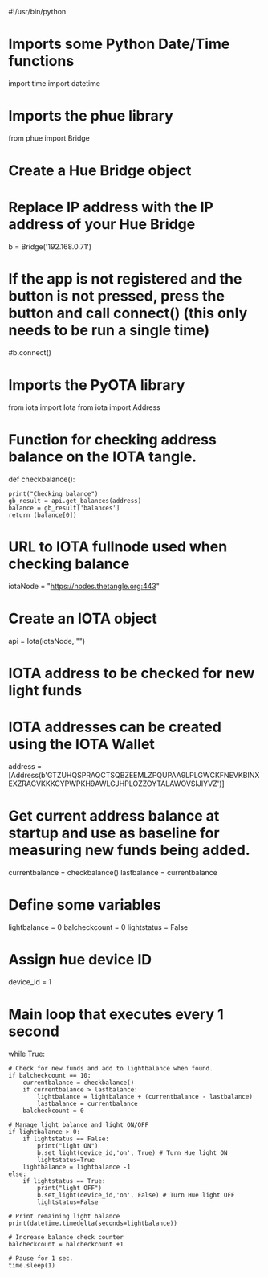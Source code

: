 #!/usr/bin/python

# Imports some Python Date/Time functions
import time
import datetime

# Imports the phue library
from phue import Bridge

# Create a Hue Bridge object
# Replace IP address with the IP address of your Hue Bridge 
b = Bridge('192.168.0.71')

# If the app is not registered and the button is not pressed, press the button and call connect() (this only needs to be run a single time)
#b.connect()

# Imports the PyOTA library
from iota import Iota
from iota import Address

# Function for checking address balance on the IOTA tangle. 
def checkbalance():

    print("Checking balance")
    gb_result = api.get_balances(address)
    balance = gb_result['balances']
    return (balance[0])

# URL to IOTA fullnode used when checking balance
iotaNode = "https://nodes.thetangle.org:443"

# Create an IOTA object
api = Iota(iotaNode, "")

# IOTA address to be checked for new light funds 
# IOTA addresses can be created using the IOTA Wallet
address = [Address(b'GTZUHQSPRAQCTSQBZEEMLZPQUPAA9LPLGWCKFNEVKBINXEXZRACVKKKCYPWPKH9AWLGJHPLOZZOYTALAWOVSIJIYVZ')]

# Get current address balance at startup and use as baseline for measuring new funds being added.   
currentbalance = checkbalance()
lastbalance = currentbalance

# Define some variables
lightbalance = 0
balcheckcount = 0
lightstatus = False

# Assign hue device ID
device_id = 1

# Main loop that executes every 1 second
while True:
    
    # Check for new funds and add to lightbalance when found.
    if balcheckcount == 10:
        currentbalance = checkbalance()
        if currentbalance > lastbalance:
            lightbalance = lightbalance + (currentbalance - lastbalance)
            lastbalance = currentbalance
        balcheckcount = 0

    # Manage light balance and light ON/OFF
    if lightbalance > 0:
        if lightstatus == False:
            print("light ON")
            b.set_light(device_id,'on', True) # Turn Hue light ON
            lightstatus=True
        lightbalance = lightbalance -1       
    else:
        if lightstatus == True:
            print("light OFF")
            b.set_light(device_id,'on', False) # Turn Hue light OFF
            lightstatus=False
 
    # Print remaining light balance     
    print(datetime.timedelta(seconds=lightbalance))

    # Increase balance check counter
    balcheckcount = balcheckcount +1

    # Pause for 1 sec.
    time.sleep(1)
